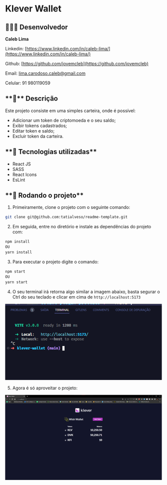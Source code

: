 # Klever Wallet

## 👨🏽‍💻 Desenvolvedor

**Caleb Lima**

Linkedin: [https://www.linkedin.com/in/caleb-lima/](https://www.linkedin.com/in/caleb-lima/)

Github: [https://github.com/jovemcleb](https://github.com/jovemcleb)

Email: lima.carodoso.caleb@gmail.com

Celular: 91 980119059

## \***\*📝\*\*** Descrição

Este projeto consiste em uma simples carteira, onde é possível:

- Adicionar um token de criptomoeda e o seu saldo;
- Exibir tokens cadastrados;
- Editar token e saldo;
- Excluir token da carteira.

## \***\*🔧 Tecnologias utilizadas\*\***

- React JS
- SASS
- React Icons
- EsLint

## \***\*🚀 Rodando o projeto\*\***

1. Primeiramente, clone o projeto com o seguinte comando:

```bash
git clone git@github.com:tatialveso/readme-template.git
```

2. Em seguida, entre no diretório e instale as dependências do projeto com:

```bash
npm install
OU
yarn install
```

3. Para executar o projeto digite o comando:

```bash
npm start
OU
yarn start
```

4. O seu terminal irá retorna algo similar a imagem abaixo, basta segurar o Ctrl do seu teclado e clicar em cima de `http://localhost:5173`

![Retorno do terminal](./terminal.png)

5. Agora é só aproveitar o projeto:

![Site](./site.png)
